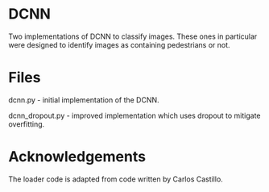 # DCNN

Two implementations of DCNN to classify images. These ones in particular were designed to identify images as containing pedestrians or not.

# Files

dcnn.py - initial implementation of the DCNN.

dcnn_dropout.py - improved implementation which uses dropout to mitigate overfitting.

# Acknowledgements

The loader code is adapted from code written by Carlos Castillo.
